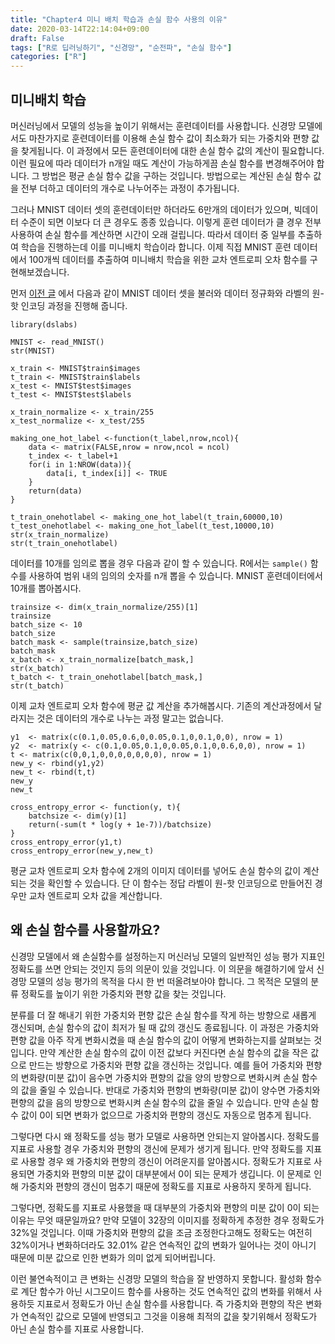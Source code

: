 ```yaml
---
title: "Chapter4 미니 배치 학습과 손실 함수 사용의 이유"
date: 2020-03-14T22:14:04+09:00
draft: False
tags: ["R로 딥러닝하기", "신경망", "순전파", "손실 함수"]
categories: ["R"]
---
```


## 미니배치 학습

머신러닝에서 모델의 성능을 높이기 위해서는 훈련데이터를 사용합니다. 신경망 모델에서도 마찬가지로 훈련데이터를 이용해 손실 함수 값이 최소화가 되는 가중치와 편향 값을 찾게됩니다. 이 과정에서 모든 훈련데이터에 대한 손실 함수 값의 계산이 필요합니다. 이런 필요에 따라 데이터가 n개일 때도 계산이 가능하게끔 손실 함수를 변경해주어야 합니다. 그 방법은 평균 손실 함수 값을 구하는 것입니다. 방법으로는 계산된 손실 함수 값을 전부 더하고 데이터의 개수로 나누어주는 과정이 추가됩니다.

그러나 MNIST 데이터 셋의 훈련데이터만 하더라도 6만개의 데이터가 있으며, 빅데이터 수준이 되면 이보다 더 큰 경우도 종종 있습니다. 이렇게 훈련 데이터가 클 경우 전부 사용하여 손실 함수를 계산하면 시간이 오래 걸립니다. 따라서 데이터 중 일부를 추출하여 학습을 진행하는데 이를 미니배치 학습이라 합니다. 이제 직접 MNIST 훈련 데이터에서 100개씩 데이터를 추출하여 미니배치 학습을 위한 교차 엔트로피 오차 함수를 구현해보겠습니다.  

먼저 [이전 글](https://github.com/LOPES-HUFS/DeepLearningFromForR/wiki/4.2) 에서 다음과 같이 MNIST 데이터 셋을 불러와 데이터 정규화와 라벨의 원-핫 인코딩 과정을 진행해 줍니다.

```{r}
library(dslabs)

MNIST <- read_MNIST()
str(MNIST)

x_train <- MNIST$train$images
t_train <- MNIST$train$labels
x_test <- MNIST$test$images
t_test <- MNIST$test$labels

x_train_normalize <- x_train/255
x_test_normalize <- x_test/255

making_one_hot_label <-function(t_label,nrow,ncol){
    data <- matrix(FALSE,nrow = nrow,ncol = ncol)
    t_index <- t_label+1
    for(i in 1:NROW(data)){
        data[i, t_index[i]] <- TRUE
    }
    return(data)
}

t_train_onehotlabel <- making_one_hot_label(t_train,60000,10)
t_test_onehotlabel <- making_one_hot_label(t_test,10000,10)
str(x_train_normalize)
str(t_train_onehotlabel)
```

데이터를 10개를 임의로 뽑을 경우 다음과 같이 할 수 있습니다. R에서는 `sample()` 함수를 사용하여 범위 내의 임의의 숫자를 n개 뽑을 수 있습니다. MNIST 훈련데이터에서 10개를 뽑아봅시다.  

```{r}
trainsize <- dim(x_train_normalize/255)[1]
trainsize
batch_size <- 10
batch_size
batch_mask <- sample(trainsize,batch_size)
batch_mask
x_batch <- x_train_normalize[batch_mask,]
str(x_batch)
t_batch <- t_train_onehotlabel[batch_mask,]
str(t_batch)
```

이제 교차 엔트로피 오차 함수에 평균 값 계산을 추가해봅시다. 기존의 계산과정에서 달라지는 것은 데이터의 개수로 나누는 과정 말고는 없습니다.

```{r}
y1  <- matrix(c(0.1,0.05,0.6,0,0.05,0.1,0,0.1,0,0), nrow = 1)
y2  <- matrix(y <- c(0.1,0.05,0.1,0,0.05,0.1,0,0.6,0,0), nrow = 1)
t <- matrix(c(0,0,1,0,0,0,0,0,0,0), nrow = 1)
new_y <- rbind(y1,y2)
new_t <- rbind(t,t)
new_y
new_t

cross_entropy_error <- function(y, t){
    batchsize <- dim(y)[1]
    return(-sum(t * log(y + 1e-7))/batchsize)
}
cross_entropy_error(y1,t)
cross_entropy_error(new_y,new_t)
```

평균 교차 엔트로피 오차 함수에 2개의 이미지 데이터를 넣어도 손실 함수의 값이 계산되는 것을 확인할 수 있습니다. 단 이 함수는 정답 라벨이 원-핫 인코딩으로 만들어진 경우만 교차 엔트로피 오차 값을 계산합니다.

## 왜 손실 함수를 사용할까요?  

신경망 모델에서 왜 손실함수를 설정하는지 머신러닝 모델의 일반적인 성능 평가 지표인 정확도를 쓰면 안되는 것인지 등의 의문이 있을 것입니다. 이 의문을 해결하기에 앞서 신경망 모델의 성능 평가의 목적을 다시 한 번 떠올려보아야 합니다. 그 목적은 모델의 분류 정확도를 높이기 위한 가중치와 편향 값을 찾는 것입니다.

분류를 더 잘 해내기 위한 가중치와 편향 값은 손실 함수를 작게 하는 방향으로 새롭게 갱신되며, 손실 함수의 값이 최저가 될 때 값의 갱신도 종료됩니다. 이 과정은 가중치와 편향 값을 아주 작게 변화시켰을 때 손실 함수의 값이 어떻게 변화하는지를 살펴보는 것입니다. 만약 계산한 손실 함수의 값이 이전 값보다 커진다면 손실 함수의 값을 작은 값으로 만드는 방향으로 가중치와 편향 값을 갱신하는 것입니다. 예를 들어 가중치와 편향의 변화량(미분 값)이 음수면 가중치와 편향의 값을 양의 방향으로 변화시켜 손실 함수의 값을 줄일 수 있습니다. 반대로 가중치와 편향의 변화량(미분 값)이 양수면 가중치와 편향의 값을 음의 방향으로 변화시켜 손실 함수의 값을 줄일 수 있습니다. 만약 손실 함수 값이 0이 되면 변화가 없으므로 가중치와 편향의 갱신도 자동으로 멈추게 됩니다.

그렇다면 다시 왜 정확도를 성능 평가 모델로 사용하면 안되는지 알아봅시다. 정확도를 지표로 사용할 경우 가중치와 편향의 갱신에 문제가 생기게 됩니다. 만약 정확도를 지표로 사용할 경우 왜 가중치와 편향의 갱신이 어려운지를 알아봅시다. 정확도가 지표로 사용되면 가중치와 편향의 미분 값이 대부분에서 0이 되는 문제가 생깁니다. 이 문제로 인해 가중치와 편향의 갱신이 멈추기 때문에 정확도를 지표로 사용하지 못하게 됩니다.

그렇다면, 정확도를 지표로 사용했을 때 대부분의 가중치와 편향의 미분 값이 0이 되는 이유는 무엇 때문일까요? 만약 모델이 32장의 이미지를 정확하게 추정한 경우 정확도가 32%일 것입니다. 이때 가중치와 편향의 값을 조금 조정한다고해도 정확도는 여전히 32%이거나 변화하더라도 32.01% 같은 연속적인 값의 변화가 일어나는 것이 아니기 때문에 미분 값으로 인한 변화가 의미 없게 되어버립니다.

이런 불연속적이고 큰 변화는 신경망 모델의 학습을 잘 반영하지 못합니다. 활성화 함수로 계단 함수가 아닌 시그모이드 함수를 사용하는 것도 연속적인 값의 변화를 위해서 사용하듯 지표로서 정확도가 아닌 손실 함수를 사용합니다. 즉 가중치와 편향의 작은 변화가 연속적인 값으로 모델에 반영되고 그것을 이용해 최적의 값을 찾기위해서 정확도가 아닌 손실 함수를 지표로 사용합니다.
